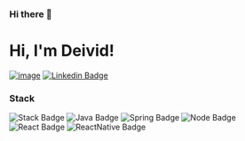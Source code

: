### Hi there 👋

# Hi, I'm Deivid!
[![image](https://img.shields.io/badge/Instagram-E4405F?style=flat-square&logo=instagram&logoColor=white)](https://www.instagram.com/deivid_pbro/)
[![Linkedin Badge](https://img.shields.io/badge/-LinkedIn-blue?style=flat-square&logo=Linkedin&logoColor=white&link=https://www.linkedin.com/in/marianne-dutra-0086801a1/)](https://www.linkedin.com/in/deivid-oliveira/)


### Stack
![Stack Badge](https://img.shields.io/badge/Full_Stack-20232A?style=for-the-badge&logo=ko-fi&logoColor=white) ![Java Badge](https://img.shields.io/badge/Java-ED8B00?style=for-the-badge&logo=java&logoColor=white) ![Spring Badge](https://img.shields.io/badge/Spring-6DB33F?style=for-the-badge&logo=spring&logoColor=white) ![Node Badge](https://img.shields.io/badge/Node.js-43853D?style=for-the-badge&logo=node.js&logoColor=white) ![React Badge](https://img.shields.io/badge/React-20232A?style=for-the-badge&logo=react&logoColor=61DAFB) ![ReactNative Badge](https://img.shields.io/badge/React_Native-20232A?style=for-the-badge&logo=react&logoColor=61DAFB)

